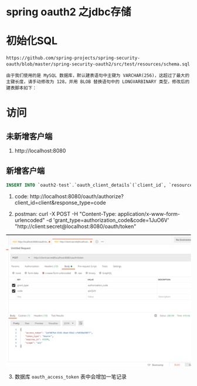 # spring oauth2 之jdbc存储

# 初始化SQL
`https://github.com/spring-projects/spring-security-oauth/blob/master/spring-security-oauth2/src/test/resources/schema.sql`

`
由于我们使用的是 MySQL 数据库，默认建表语句中主键为 VARCHAR(256)，这超过了最大的主键长度，请手动修改为 128，并用 BLOB 替换语句中的 LONGVARBINARY 类型，修改后的建表脚本如下：
`

# 访问
## 未新增客户端
1. http://localhost:8080

## 新增客户端
```sql
INSERT INTO `oauth2-test`.`oauth_client_details`(`client_id`, `resource_ids`, `client_secret`, `scope`, `authorized_grant_types`, `web_server_redirect_uri`, `authorities`, `access_token_validity`, `refresh_token_validity`, `additional_information`, `autoapprove`) VALUES ('client', NULL, '$2a$10$jEOkxbXHguVjkcnLteFrn.FmbtlWu5OHk2DNuWLyDS1vDXRpbld4u', 'all', 'password,authorization_code', 'http://localhost:8080/index', NULL, NULL, NULL, NULL, NULL);

```
1. code: http://localhost:8080/oauth/authorize?client_id=client&response_type=code

2. postman: curl -X POST -H "Content-Type: application/x-www-form-urlencoded" -d 'grant_type=authorization_code&code=1JuO6V' "http://client:secret@localhost:8080/oauth/token"

<img src="https://github.com/hb0730/spring-security-oauth2-example/blob/master/doc/jdbc/jdbc-01.png" alt="1">

3. 数据库 `oauth_access_token` 表中会增加一笔记录
